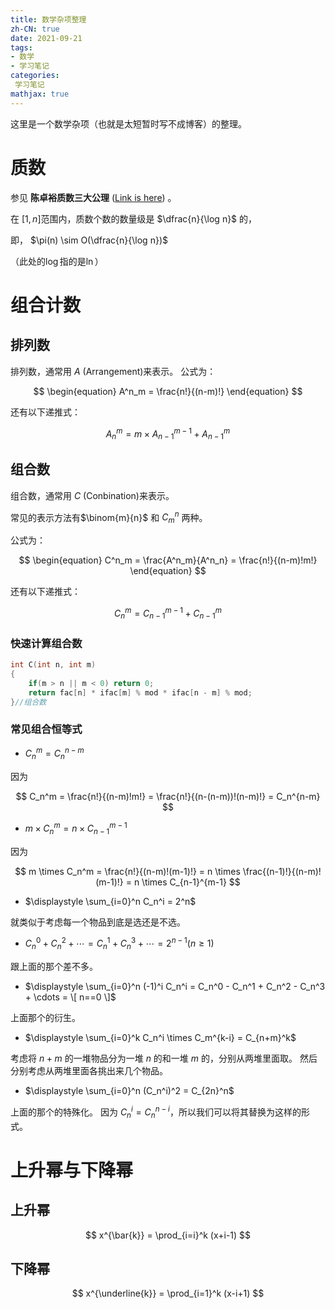 ```yaml
---
title: 数学杂项整理
zh-CN: true
date: 2021-09-21 
tags:
- 数学
- 学习笔记
categories:
 学习笔记
mathjax: true
---
```


这里是一个数学杂项（也就是太短暂时写不成博客）的整理。

<!--more-->

# 质数

参见 **陈卓裕质数三大公理** ([Link is here](https://kamome.moe/index.php/2021/09/26/they_changed_math/)) 。

在 $[1,n]$范围内，质数个数的数量级是 $\dfrac{n}{\log n}$ 的，

即， $\pi(n) \sim O(\dfrac{n}{\log n})$

（此处的$\log$指的是$\ln$）

# 组合计数

## 排列数

排列数，通常用 $A$ (Arrangement)来表示。
公式为：

$$
\begin{equation}
A^n_m = \frac{n!}{(n-m)!}
\end{equation}
$$

还有以下递推式：

$$
A_n^m = m \times A_{n-1}^{m-1} + A_{n-1}^m
$$

## 组合数

组合数，通常用 $C$ (Conbination)来表示。

常见的表示方法有$\binom{m}{n}$ 和 $C^n_m$ 两种。

公式为：

$$
\begin{equation}
C^n_m = \frac{A^n_m}{A^n_n} = \frac{n!}{(n-m)!m!}
\end{equation}
$$

还有以下递推式：

$$
C_n^m = C_{n-1}^{m-1} + C_{n-1}^m
$$

### 快速计算组合数

``` cpp
int C(int n, int m)
{
	if(m > n || m < 0) return 0;
	return fac[n] * ifac[m] % mod * ifac[n - m] % mod;
}//组合数
```

### 常见组合恒等式

- $\displaystyle C_n^m = C_n^{n-m}$

因为

$$
C_n^m = \frac{n!}{(n-m)!m!} = \frac{n!}{(n-(n-m))!(n-m)!} = C_n^{n-m}
$$

- $\displaystyle m \times C_n^m = n \times C_{n-1}^{m-1}$

因为

$$
m \times C_n^m = \frac{n!}{(n-m)!(m-1)!} = n \times \frac{(n-1)!}{(n-m)!(m-1)!} = n \times C_{n-1}^{m-1}
$$

- $\displaystyle \sum_{i=0}^n C_n^i = 2^n$

就类似于考虑每一个物品到底是选还是不选。

- $\displaystyle C_n^0 + C_n^2 + \cdots = C_n^1 + C_n^3 + \cdots = 2^{n-1} (n \geq 1)$

跟上面的那个差不多。

- $\displaystyle \sum_{i=0}^n (-1)^i C_n^i = C_n^0 - C_n^1 + C_n^2 - C_n^3 + \cdots = \[ n==0 \]$

上面那个的衍生。

- $\displaystyle \sum_{i=0}^k C_n^i \times C_m^{k-i} = C_{n+m}^k$

考虑将 $n+m$ 的一堆物品分为一堆 $n$ 的和一堆 $m$ 的，分别从两堆里面取。
然后分别考虑从两堆里面各挑出来几个物品。

- $\displaystyle \sum_{i=0}^n (C_n^i)^2 = C_{2n}^n$

上面的那个的特殊化。
因为 $C_n^i = C_n^{n-i}$，所以我们可以将其替换为这样的形式。

# 上升幂与下降幂

## 上升幂

$$
x^{\bar{k}} = \prod_{i=i}^k (x+i-1)
$$

## 下降幂

$$
x^{\underline{k}} = \prod_{i=1}^k (x-i+1)
$$





